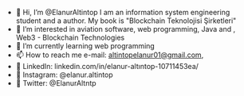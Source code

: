 - 👋 Hi, I’m @ElanurAltintop I am an information system engineering student and a author. My book is "Blockchain Teknolojisi Şirketleri"
- 👀 I’m interested in aviation software, web programming, Java and , Web3 - Blockchain Technologies
- 🌱 I’m currently learning web programming
- 📫 How to reach me e-mail: altintopelanur01@gmail.com, 
- 📌 LinkedIn: linkedin.com/in/elanur-altıntop-10711453ea/
- 📌 Instagram: @elanur.altintop
- 📌 Twitter: @ElanurAltntp

<!---
ElanurAltintop/ElanurAltintop is a ✨ special ✨ repository because its `README.md` (this file) appears on your GitHub profile.
You can click the Preview link to take a look at your changes.
--->
